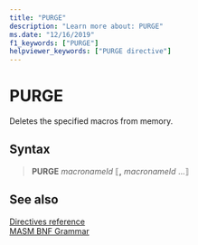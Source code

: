 ```yaml
---
title: "PURGE"
description: "Learn more about: PURGE"
ms.date: "12/16/2019"
f1_keywords: ["PURGE"]
helpviewer_keywords: ["PURGE directive"]
---
```

# PURGE

Deletes the specified macros from memory.

## Syntax

> **PURGE** *macronameId* ⟦__,__ *macronameId* ...⟧

## See also

[Directives reference](directives-reference.md)\
[MASM BNF Grammar](masm-bnf-grammar.md)
